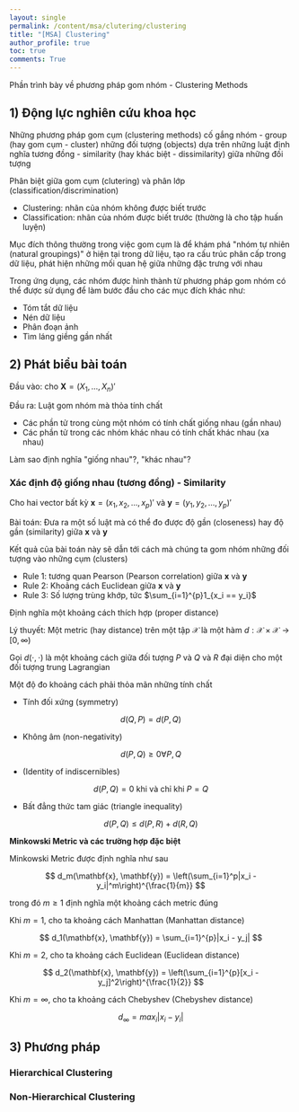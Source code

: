 ```yaml
---
layout: single
permalink: /content/msa/clutering/clustering
title: "[MSA] Clustering"
author_profile: true
toc: true
comments: True
---
```

Phần trình bày về phương pháp gom nhóm - Clustering Methods

## 1) Động lực nghiên cứu khoa học

Những phương pháp gom cụm (clustering methods) cố gắng nhóm - group (hay gom cụm - cluster) những đối tượng (objects) dựa trên những luật định nghĩa tương đồng - similarity (hay khác biệt - dissimilarity) giữa những đối tượng

Phân biệt giữa gom cụm (clutering) và phân lớp (classification/discrimination)
- Clustering: nhãn của nhóm không được biết trước
- Classification: nhãn của nhóm được biết trước (thường là cho tập huấn luyện)

Mục đích thông thường trong việc gom cụm là để khám phá "nhóm tự nhiên (natural groupings)" ở hiện tại trong dữ liệu, tạo ra cấu trúc phân cấp trong dữ liệu, phát hiện những mối quan hệ giữa những đặc trưng với nhau

Trong ứng dụng, các nhóm được hình thành từ phương pháp gom nhóm có thể
được sử dụng để làm bước đầu cho các mục đích khác như:
- Tóm tắt dữ liệu
- Nén dữ liệu
- Phân đoạn ảnh
- Tìm láng giềng gần nhất

## 2) Phát biểu bài toán

Đầu vào: cho $\mathbf{X} = (X_1, ..., X_n)'$

Đầu ra: Luật gom nhóm mà thỏa tính chất
- Các phần tử trong cùng một nhóm có tính chất giống nhau (gần nhau)
- Các phần tử trong các nhóm khác nhau có tính chất khác nhau (xa nhau)

Làm sao định nghĩa "giống nhau"?, "khác nhau"?

### Xác định độ giống nhau (tương đồng) - Similarity

Cho hai vector bất kỳ $\mathbf{x} = (x_1, x_2, ..., x_p)'$ và $\mathbf{y} = (y_1, y_2, ..., y_p)'$

Bài toán: Đưa ra một số luật mà có thể đo được độ gần (closeness) hay độ gần (similarity) giữa $\mathbf{x}$ và $\mathbf{y}$

Kết quả của bài toán này sẽ dẫn tới cách mà chúng ta gom nhóm những đối tượng vào những cụm (clusters)
- Rule 1: tương quan Pearson (Pearson correlation) giữa $\mathbf{x}$ và $\mathbf{y}$
- Rule 2: Khoảng cách Euclidean giữa $\mathbf{x}$ và $\mathbf{y}$
- Rule 3: Số lượng trùng khớp, tức $\sum_{i=1}^{p}1_{x_i == y_i}$

Định nghĩa một khoảng cách thích hợp (proper distance)

Lý thuyết: Một metric (hay distance) trên một tập $\mathcal{X}$ là một hàm $d : \mathcal{X} \times \mathcal{X} \rightarrow [0, \infty)$

Gọi $d(\cdot, \cdot)$ là một khoảng cách giữa đối tượng $P$ và $Q$ và $R$ đại diện cho một đối tượng trung Lagrangian

Một độ đo khoảng cách phải thỏa mãn những tính chất
- Tính đối xứng (symmetry)

$$
d(Q, P) = d(P, Q)
$$

- Không âm (non-negativity)

$$
d(P, Q) \geq 0 \forall P, Q
$$

- (Identity of indiscernibles)

$$
d(P, Q) = 0 \text{ khi và chỉ khi } P = Q
$$

- Bất đẳng thức tam giác (triangle inequality)

$$
d(P, Q) \leq d(P, R) + d(R, Q)
$$

**Minkowski Metric và các trường hợp đặc biệt**

Minkowski Metric được định nghĩa như sau

$$
d_m(\mathbf{x}, \mathbf{y}) = \left(\sum_{i=1}^p|x_i - y_i|^m\right)^{\frac{1}{m}}
$$

trong đó $m \geq 1$ định nghĩa một khoảng cách metric đúng

Khi $m = 1$, cho ta khoảng cách Manhattan (Manhattan distance)

$$
d_1(\mathbf{x}, \mathbf{y}) = \sum_{i=1}^{p}|x_i - y_j|
$$

Khi $m = 2$, cho ta khoảng cách Euclidean (Euclidean distance)

$$
d_2(\mathbf{x}, \mathbf{y}) = \left(\sum_{i=1}^{p}[x_i - y_j]^2\right)^{\frac{1}{2}}
$$

Khi $m = \infty$, cho ta khoảng cách Chebyshev (Chebyshev distance)

$$
d_{\infty} = max_i|x_i - y_i|
$$


## 3) Phương pháp

### Hierarchical Clustering

### Non-Hierarchical Clustering
